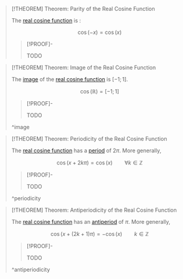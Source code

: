 >[!THEOREM] Theorem: Parity of the Real Cosine Function
>
>The [real cosine function](Real%20Cosine%20Function.md) is [](../../Parity.md#^even-function):
>
>$$\cos(-x) = \cos(x)$$
>
>>[!PROOF]-
>>
>>TODO
>>
>

>[!THEOREM] Theorem: Image of the Real Cosine Function
>
>The [image](../../../../Functions/Functions.md) of the [real cosine function](Real%20Cosine%20Function.md) is $[-1;1]$.
>
>$$\cos(\mathbb{R}) = [-1;1]$$
>
>>[!PROOF]-
>>
>>TODO
>>
>
>^image
>

>[!THEOREM] Theorem: Periodicity of the Real Cosine Function
>
>The [real cosine function](Real%20Cosine%20Function.md) has a [period](../../Periodicity.md) of $2\pi$. More generally,
>
>$$\cos (x + 2k\pi) = \cos(x) \qquad \forall k\in\mathbb{Z}$$
>
>>[!PROOF]-
>>
>>TODO
>>
>
>^periodicity
>

>[!THEOREM] Theorem: Antiperiodicity of the Real Cosine Function
>
>The [real cosine function](Real%20Cosine%20Function.md) has an [antiperiod](../../Periodicity.md) of $\pi$. More generally,
>
>$$\cos (x + (2k+1) \pi) = -\cos(x) \qquad k \in \mathbb{Z}$$
>
>>[!PROOF]-
>>
>>TODO
>>
>
>^antiperiodicity
>